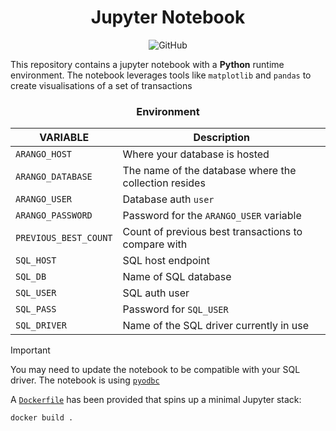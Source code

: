 <div align="center">
    <h1>Jupyter Notebook</h1>
    <img alt="GitHub" src="https://img.shields.io/github/license/frmscoe/Jupyter">
</div>

This repository contains a jupyter notebook with a **Python** runtime environment. The notebook leverages tools like `matplotlib` and `pandas` to create visualisations of a set of transactions


<h3 align="center">Environment</h3>

|     VARIABLE             |Description                                          |
|--------------------------|-----------------------------------------------------|
|`ARANGO_HOST`	           |Where your database is hosted                        |
|`ARANGO_DATABASE`         |The name of the database where the collection resides|
|`ARANGO_USER`             |Database auth `user`                                 |
|`ARANGO_PASSWORD`         |Password for the `ARANGO_USER` variable              |
|`PREVIOUS_BEST_COUNT`	   |Count of previous best transactions to compare with  |
|`SQL_HOST`                |SQL host endpoint                                    |
|`SQL_DB`                  |Name of SQL database                                 |
|`SQL_USER`                |SQL auth user                                        |
|`SQL_PASS`                |Password for `SQL_USER`                              |
|`SQL_DRIVER`              |Name of the SQL driver currently in use              |

> [!IMPORTANT] 
> You may need to update the notebook to be compatible with your SQL driver. The notebook is using [`pyodbc`](https://github.com/mkleehammer/pyodbc)

A [`Dockerfile`](Dockerfile) has been provided that spins up a minimal Jupyter stack:

```sh
docker build .
```
